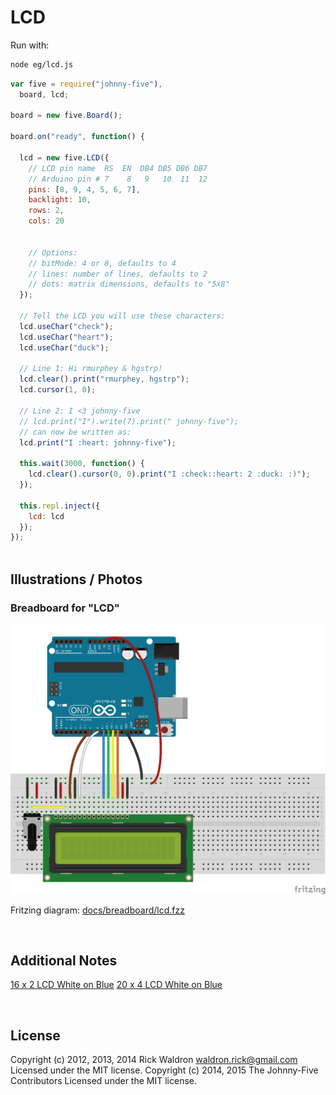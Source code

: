 <!--remove-start-->

# LCD



Run with:
```bash
node eg/lcd.js
```

<!--remove-end-->

```javascript
var five = require("johnny-five"),
  board, lcd;

board = new five.Board();

board.on("ready", function() {

  lcd = new five.LCD({
    // LCD pin name  RS  EN  DB4 DB5 DB6 DB7
    // Arduino pin # 7    8   9   10  11  12
    pins: [8, 9, 4, 5, 6, 7],
    backlight: 10,
    rows: 2,
    cols: 20


    // Options:
    // bitMode: 4 or 8, defaults to 4
    // lines: number of lines, defaults to 2
    // dots: matrix dimensions, defaults to "5x8"
  });

  // Tell the LCD you will use these characters:
  lcd.useChar("check");
  lcd.useChar("heart");
  lcd.useChar("duck");

  // Line 1: Hi rmurphey & hgstrp!
  lcd.clear().print("rmurphey, hgstrp");
  lcd.cursor(1, 0);

  // Line 2: I <3 johnny-five
  // lcd.print("I").write(7).print(" johnny-five");
  // can now be written as:
  lcd.print("I :heart: johnny-five");

  this.wait(3000, function() {
    lcd.clear().cursor(0, 0).print("I :check::heart: 2 :duck: :)");
  });

  this.repl.inject({
    lcd: lcd
  });
});



```


## Illustrations / Photos


### Breadboard for "LCD"



![docs/breadboard/lcd.png](breadboard/lcd.png)<br>

Fritzing diagram: [docs/breadboard/lcd.fzz](breadboard/lcd.fzz)

&nbsp;





## Additional Notes
[16 x 2 LCD White on Blue](http://www.hacktronics.com/LCDs/16-x-2-LCD-White-on-Blue/flypage.tpl.html)
[20 x 4 LCD White on Blue](http://www.hacktronics.com/LCDs/20-x-4-LCD-White-on-Blue/flypage.tpl.html)

&nbsp;

<!--remove-start-->

## License
Copyright (c) 2012, 2013, 2014 Rick Waldron <waldron.rick@gmail.com>
Licensed under the MIT license.
Copyright (c) 2014, 2015 The Johnny-Five Contributors
Licensed under the MIT license.

<!--remove-end-->
